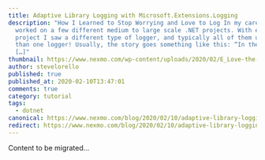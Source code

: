```yaml
---
title: Adaptive Library Logging with Microsoft.Extensions.Logging
description: "How I Learned to Stop Worrying and Love to Log In my career, I’ve
  worked on a few different medium to large scale .NET projects. With each
  project I saw a different type of logger, and typically all of them used more
  than one logger! Usually, the story goes something like this: “In the early
  […]"
thumbnail: https://www.nexmo.com/wp-content/uploads/2020/02/E_Love-the-Log_1200x600.png
author: stevelorello
published: true
published_at: 2020-02-10T13:47:01
comments: true
category: tutorial
tags:
  - dotnet
canonical: https://www.nexmo.com/blog/2020/02/10/adaptive-library-logging-with-microsoft-extensions-logging-dr
redirect: https://www.nexmo.com/blog/2020/02/10/adaptive-library-logging-with-microsoft-extensions-logging-dr
---
```

Content to be migrated...
